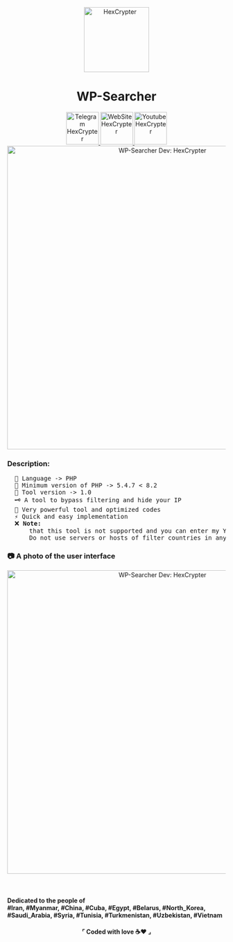 <div align="center">
  <a>
    <img src="https://github.com/HexCrypter/HexCrypter/assets/149661104/f44302ec-40fd-4c1c-8547-92e219ec5cda" alt="HexCrypter" width="150px">
  </a><br>
  <h1>
    <b color="#fff">WP-Searcher</b>
  </h1>
  <div id="item">
    <a href="https://">
      <img src="https://github.com/HexCrypter/HexCrypter/assets/149661104/7eef42d4-cd50-4bf3-bc12-15dd0c349f0d" alt="Telegram HexCrypter" width="75px">
    </a>
    <a href="https://">
      <img src="https://github.com/HexCrypter/HexCrypter/assets/149661104/dbdfa08e-e3c3-4d60-bd04-4532e1f3f8d9" alt="WebSite HexCrypter" width="75px">
    </a>
    <a href="https://">
      <img src="https://github.com/HexCrypter/HexCrypter/assets/149661104/ea927b08-39d3-44b9-a93a-8f3ce955d9b5" alt="Youtube HexCrypter" width="75px">
    </a>
  </div>
  <div>
    <img src="https://github.com/HexCrypter/Web-Proxy/assets/149661104/b65df887-ca20-4430-a5fe-c43f99fbd99b" alt="WP-Searcher Dev: HexCrypter" width="700">
  </div>
</div>
<h3>Description:</h3>
<pre>
  📂 Language -> PHP
  📄 Minimum version of PHP -> 5.4.7 < 8.2
  💠 Tool version -> 1.0
  🗝️ A tool to bypass filtering and hide your IP
  💪 Very powerful tool and optimized codes
  ⚡ Quick and easy implementation
  ❌ <b>Note:</b>
      that this tool is not supported and you can enter my YouTube channel and ask your question under the tool video.
      Do not use servers or hosts of filter countries in any way
</pre>

<h3>📷 A photo of the user interface</h3>
<div align="center">
  <img src="https://github.com/HexCrypter/Web-Proxy/assets/149661104/4da9975e-5966-43db-8c6a-95440049636b" alt="WP-Searcher Dev: HexCrypter" width="700">
</div><br><br>
<h4>Dedicated to the people of<br>#Iran, #Myanmar, #China, #Cuba, #Egypt, #Belarus, #North_Korea, #Saudi_Arabia, #Syria, #Tunisia, #Turkmenistan, #Uzbekistan, #Vietnam</h4>
<h4 align="center">⌜ Coded with love ☕❤ ⌟</h4>
